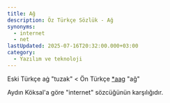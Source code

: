 ```yaml
---
title: Ağ
description: Öz Türkçe Sözlük - Ağ
synonyms:
  - internet
  - net
lastUpdated: 2025-07-16T20:32:00.000+03:00
category:
  - Yazılım ve teknoloji
---
```

Eski Türkçe aġ "tuzak" < Ön Türkçe [\*aag](/pt/aag) "ağ"

Aydın Köksal'a göre "internet" sözcüğünün karşılığıdır. 

